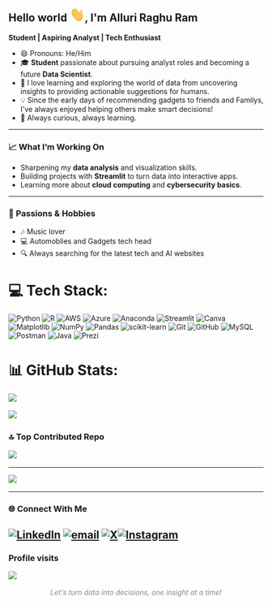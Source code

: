 ## Hello world <img src="https://raw.githubusercontent.com/akgarg0472/akgarg0472/main/.github/images/hi.gif" width="30px">, I'm Alluri Raghu Ram


  <b>Student | Aspiring Analyst | Tech Enthusiast</b>

- 😄 Pronouns: He/Him</h1>
- 🎓 **Student** passionate about pursuing analyst roles and becoming a future **Data Scientist**.
- 🤖 I love learning and exploring the world of data  from uncovering insights to providing actionable suggestions for humans.
- 💡 Since the early days of recommending gadgets to friends and Familys, I've always enjoyed helping others make smart decisions!
- 🎯 Always curious, always learning.

---

### 📈 What I’m Working On

- Sharpening my **data analysis** and visualization skills.
- Building projects with **Streamlit** to turn data into interactive apps.
- Learning more about **cloud computing** and **cybersecurity basics**.

---

### 🚀 Passions & Hobbies

- 🎶 Music lover
- 💻 Automoblies and Gadgets tech head 
- 🔍 Always searching for the latest tech and AI websites




# 💻 Tech Stack:
![Python](https://img.shields.io/badge/python-3670A0?style=for-the-badge&logo=python&logoColor=ffdd54) ![R](https://img.shields.io/badge/r-%23276DC3.svg?style=for-the-badge&logo=r&logoColor=white) ![AWS](https://img.shields.io/badge/AWS-%23FF9900.svg?style=for-the-badge&logo=amazon-aws&logoColor=white) ![Azure](https://img.shields.io/badge/azure-%230072C6.svg?style=for-the-badge&logo=microsoftazure&logoColor=white) ![Anaconda](https://img.shields.io/badge/Anaconda-%2344A833.svg?style=for-the-badge&logo=anaconda&logoColor=white) ![Streamlit](https://img.shields.io/badge/Streamlit-%23FE4B4B.svg?style=for-the-badge&logo=streamlit&logoColor=white) ![Canva](https://img.shields.io/badge/Canva-%2300C4CC.svg?style=for-the-badge&logo=Canva&logoColor=white) ![Matplotlib](https://img.shields.io/badge/Matplotlib-%23ffffff.svg?style=for-the-badge&logo=Matplotlib&logoColor=black) ![NumPy](https://img.shields.io/badge/numpy-%23013243.svg?style=for-the-badge&logo=numpy&logoColor=white) ![Pandas](https://img.shields.io/badge/pandas-%23150458.svg?style=for-the-badge&logo=pandas&logoColor=white) ![scikit-learn](https://img.shields.io/badge/scikit--learn-%23F7931E.svg?style=for-the-badge&logo=scikit-learn&logoColor=white) ![Git](https://img.shields.io/badge/git-%23F05033.svg?style=for-the-badge&logo=git&logoColor=white) ![GitHub](https://img.shields.io/badge/github-%23121011.svg?style=for-the-badge&logo=github&logoColor=white) 
![MySQL](https://img.shields.io/badge/mysql-4479A1.svg?style=for-the-badge&logo=mysql&logoColor=white) ![Postman](https://img.shields.io/badge/power_bi-F2C811?style=for-the-badge&logo=powerbi&logoColor=black) ![Java](https://img.shields.io/badge/java-%23ED8B00.svg?style=for-the-badge&logo=openjdk&logoColor=white) ![Prezi](https://img.shields.io/badge/Prezi-%23000000.svg?style=for-the-badge&logo=Prezi&logoColor=white)
# 📊 GitHub Stats:
![](https://github-readme-stats.vercel.app/api?username=ARaghuRam2003&theme=blue_navy&hide_border=false&include_all_commits=false&count_private=false)<br/>

![](https://github-readme-stats.vercel.app/api/top-langs/?username=ARaghuRam2003&theme=blue_navy&hide_border=false&include_all_commits=false&count_private=false&layout=compact)

### 🔝 Top Contributed  Repo
![](https://github-contributor-stats.vercel.app/api?username=ARaghuRam2003&limit=5&theme=blue_navy&combine_all_yearly_contributions=true)

---
[![](https://visitcount.itsvg.in/api?id=ARaghuRam2003&icon=0&color=1)](https://visitcount.itsvg.in)

---

### 🌐 Connect With Me

[![LinkedIn](https://img.shields.io/badge/LinkedIn-%230077B5.svg?logo=linkedin&logoColor=white)](https://linkedin.com/in/alluri-raghu-ram) [![email](https://img.shields.io/badge/Email-D14836?logo=gmail&logoColor=white)](mailto:alluriraghuram.contact@gmail.com) 
[![X](https://img.shields.io/badge/X-black.svg?logo=X&logoColor=white)](https://x.com/ARaghuRam12)[![Instagram](https://img.shields.io/badge/Instagram-%23E4405F.svg?logo=Instagram&logoColor=white)](https://instagram.com/a.raghu_ram)  
---
### Profile visits
<img src='https://profile-counter.glitch.me/araghuram2003/count.svg' width='auto'>

<p align="center" style="color: #888;">
  <i>Let's turn data into decisions, one insight at a time!</i>
</p>

